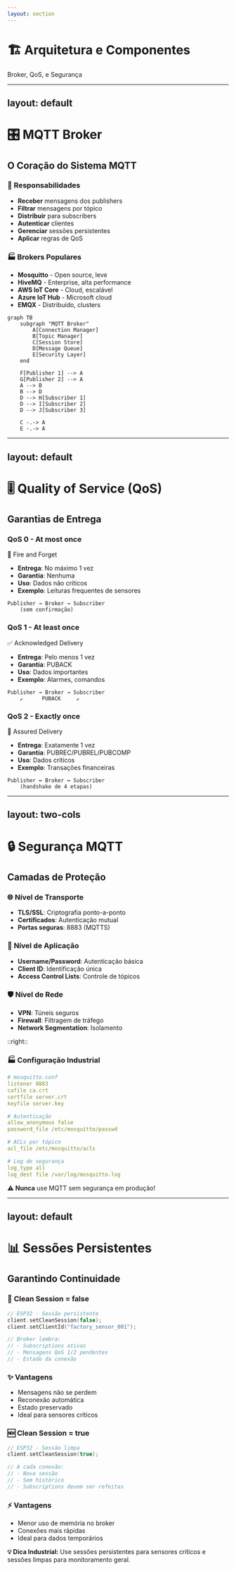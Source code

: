 ```yaml
---
layout: section
---
```


# 🏗️ Arquitetura e Componentes

Broker, QoS, e Segurança

---
layout: default
---

# 🎛️ MQTT Broker

## O Coração do Sistema MQTT

<div class="grid grid-cols-2 gap-8 mt-6">

<div>

### 🔧 Responsabilidades
- **Receber** mensagens dos publishers
- **Filtrar** mensagens por tópico
- **Distribuir** para subscribers
- **Autenticar** clientes
- **Gerenciar** sessões persistentes
- **Aplicar** regras de QoS

### 🏭 Brokers Populares
- **Mosquitto** - Open source, leve
- **HiveMQ** - Enterprise, alta performance
- **AWS IoT Core** - Cloud, escalável
- **Azure IoT Hub** - Microsoft cloud
- **EMQX** - Distribuído, clusters

</div>

<div>

```mermaid
graph TB
    subgraph "MQTT Broker"
        A[Connection Manager]
        B[Topic Manager]
        C[Session Store]
        D[Message Queue]
        E[Security Layer]
    end
    
    F[Publisher 1] --> A
    G[Publisher 2] --> A
    A --> B
    B --> D
    D --> H[Subscriber 1]
    D --> I[Subscriber 2]
    D --> J[Subscriber 3]
    
    C -.-> A
    E -.-> A
```

</div>

</div>

---
layout: default
---

# 🎚️ Quality of Service (QoS)

## Garantias de Entrega

<div class="grid grid-cols-3 gap-6 mt-8">

<div class="p-4 border-2 border-green-300 rounded-lg">

### **QoS 0** - At most once
<div class="text-sm opacity-80 mb-3">🚀 Fire and Forget</div>

- **Entrega**: No máximo 1 vez
- **Garantia**: Nenhuma
- **Uso**: Dados não críticos
- **Exemplo**: Leituras frequentes de sensores

```
Publisher → Broker → Subscriber
    (sem confirmação)
```

</div>

<div class="p-4 border-2 border-yellow-300 rounded-lg">

### **QoS 1** - At least once
<div class="text-sm opacity-80 mb-3">✅ Acknowledged Delivery</div>

- **Entrega**: Pelo menos 1 vez
- **Garantia**: PUBACK
- **Uso**: Dados importantes
- **Exemplo**: Alarmes, comandos

```
Publisher → Broker → Subscriber
    ↙      PUBACK     ↙
```

</div>

<div class="p-4 border-2 border-red-300 rounded-lg">

### **QoS 2** - Exactly once
<div class="text-sm opacity-80 mb-3">🎯 Assured Delivery</div>

- **Entrega**: Exatamente 1 vez
- **Garantia**: PUBREC/PUBREL/PUBCOMP
- **Uso**: Dados críticos
- **Exemplo**: Transações financeiras

```
Publisher ↔ Broker ↔ Subscriber
    (handshake de 4 etapas)
```

</div>

</div>

---
layout: two-cols
---

# 🔒 Segurança MQTT

## Camadas de Proteção

<v-clicks>

### 🌐 **Nível de Transporte**
- **TLS/SSL**: Criptografia ponto-a-ponto
- **Certificados**: Autenticação mutual
- **Portas seguras**: 8883 (MQTTS)

### 🔐 **Nível de Aplicação**
- **Username/Password**: Autenticação básica
- **Client ID**: Identificação única
- **Access Control Lists**: Controle de tópicos

### 🛡️ **Nível de Rede**
- **VPN**: Túneis seguros
- **Firewall**: Filtragem de tráfego
- **Network Segmentation**: Isolamento

</v-clicks>

::right::

<div class="mt-4">

### 🏭 **Configuração Industrial**

```yaml
# mosquitto.conf
listener 8883
cafile ca.crt
certfile server.crt
keyfile server.key

# Autenticação
allow_anonymous false
password_file /etc/mosquitto/passwd

# ACLs por tópico
acl_file /etc/mosquitto/acls

# Log de segurança
log_type all
log_dest file /var/log/mosquitto.log
```

<div class="mt-4 p-3 bg-red-50 rounded text-sm">
⚠️ <strong>Nunca</strong> use MQTT sem segurança em produção!
</div>

</div>

---
layout: default
---

# 📊 Sessões Persistentes

## Garantindo Continuidade

<div class="grid grid-cols-2 gap-8 mt-6">

<div>

### 🔄 **Clean Session = false**
```cpp
// ESP32 - Sessão persistente
client.setCleanSession(false);
client.setClientId("factory_sensor_001");

// Broker lembra:
// - Subscriptions ativas
// - Mensagens QoS 1/2 pendentes
// - Estado da conexão
```

### ✨ **Vantagens**
- Mensagens não se perdem
- Reconexão automática
- Estado preservado
- Ideal para sensores críticos

</div>

<div>

### 🆕 **Clean Session = true**
```cpp
// ESP32 - Sessão limpa
client.setCleanSession(true);

// A cada conexão:
// - Nova sessão
// - Sem histórico
// - Subscriptions devem ser refeitas
```

### ⚡ **Vantagens**
- Menor uso de memória no broker
- Conexões mais rápidas
- Ideal para dados temporários

</div>

</div>

<div class="mt-8 p-4 bg-blue-50 rounded-lg">
<strong>💡 Dica Industrial:</strong> Use sessões persistentes para sensores críticos e sessões limpas para monitoramento geral.
</div>
